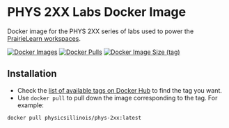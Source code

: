 # PHYS 2XX Labs Docker Image

Docker image for the PHYS 2XX series of labs used to power the [PrairieLearn workspaces](https://prairielearn.readthedocs.io/en/latest/workspaces/).

[![Docker Images](https://github.com/PHYS-214-Quantum-Physics/PHYS-2XX-image/actions/workflows/docker.yml/badge.svg?branch=master)](https://github.com/PHYS-214-Quantum-Physics/PHYS-2XX-image/actions/workflows/docker.yml?query=branch%3Amaster)
[![Docker Pulls](https://img.shields.io/docker/pulls/physicsillinois/phys-2xx)](https://hub.docker.com/r/physicsillinois/phys-2xx)
[![Docker Image Size (tag)](https://img.shields.io/docker/image-size/physicsillinois/phys-2xx/latest)](https://hub.docker.com/r/physicsillinois/phys-2xx/tags?name=latest)

## Installation

- Check the [list of available tags on Docker Hub](https://hub.docker.com/r/physicsillinois/phys-2xx/tags?page=1) to find the tag you want.
- Use `docker pull` to pull down the image corresponding to the tag. For example:

```
docker pull physicsillinois/phys-2xx:latest
```
